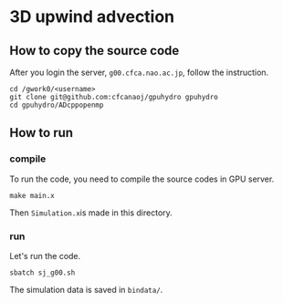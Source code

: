 # 3D upwind advection

## How to copy the source code
After you login the server, `g00.cfca.nao.ac.jp`, follow the instruction.

    cd /gwork0/<username>
    git clone git@github.com:cfcanaoj/gpuhydro gpuhydro
    cd gpuhydro/ADcppopenmp
    

## How to run

### compile 
To run the code, you need to compile the source codes in GPU server.
    
    make main.x
    
Then `Simulation.x`is made in this directory.

### run
Let's run the code.
    
    sbatch sj_g00.sh
    
The simulation data is saved in `bindata/`.
